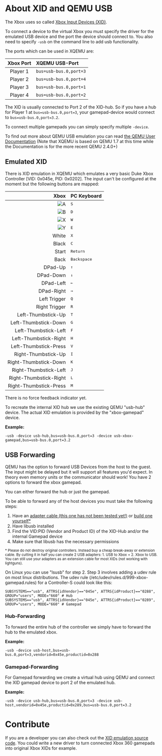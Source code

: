 # About XID and QEMU USB

The Xbox uses so called [Xbox Input Devices (XID)](http://xboxdevwiki.net/Xbox_Input_Devices).

To connect a device to the virtual Xbox you must specify the driver for the emulated USB device and the port the device should connect to.
You also need to specify `-usb` on the command line to add usb functionality.

The ports which can be used in XQEMU are:

| Xbox Port | XQEMU USB-Port         |
| :-------: | :--------------------- |
| Player 1  | `bus=usb-bus.0,port=3` |
| Player 2  | `bus=usb-bus.0,port=4` |
| Player 3  | `bus=usb-bus.0,port=1` |
| Player 4  | `bus=usb-bus.0,port=2` |

The XID is usually connected to Port 2 of the XID-hub.
So if you have a hub for Player 1 at `bus=usb-bus.0,port=3`, your gamepad-device would connect to `bus=usb-bus.0,port=3.2`.

To connect multiple gamepads you can simply specify multiple `-device`.

To find out more about QEMU USB emulation you can read [the QEMU User Documentation](http://qemu.weilnetz.de/qemu-doc.html#pcsys_005fusb) (Note that XQEMU is based on QEMU 1.7 at this time while the Documentation is for the more recent QEMU 2.4.0+)

## Emulated XID

There is XID emulation in XQEMU which emulates a very basic Duke Xbox Controller [VID: 0x045e, PID: 0x0202].
The input can't be configured at the moment but the following buttons are mapped:

| Xbox        | PC Keyboard     |
| ----------: | :-------------- |
| ![A](https://upload.wikimedia.org/wikipedia/commons/d/d2/Xbox_button_A.svg) | <kbd>S</kbd> |
| ![B](https://upload.wikimedia.org/wikipedia/commons/b/b8/Xbox_button_B.svg) | <kbd>D</kbd> |
| ![X](https://upload.wikimedia.org/wikipedia/commons/8/8c/Xbox_button_X.svg) | <kbd>W</kbd> |
| ![Y](https://upload.wikimedia.org/wikipedia/commons/d/df/Xbox_button_Y.svg) | <kbd>E</kbd> |
| White       | <kbd>X</kbd> |
| Black       | <kbd>C</kbd> |
| Start       | <kbd>Return</kbd> |
| Back        | <kbd>Backspace</kbd> |
| DPad-Up     | <kbd>&uarr;</kbd> |
| DPad-Down   | <kbd>&darr;</kbd> |
| DPad-Left   | <kbd>&larr;</kbd> |
| DPad-Right  | <kbd>&rarr;</kbd> |
| Left Trigger | <kbd>Q</kbd> |
| Right Trigger | <kbd>R</kbd> |
| Left-Thumbstick-Up | <kbd>T</kbd> |
| Left-Thumbstick-Down | <kbd>G</kbd> |
| Left-Thumbstick-Left | <kbd>F</kbd> |
| Left-Thumbstick-Right | <kbd>H</kbd> |
| Left-Thumbstick-Press | <kbd>V</kbd> |
| Right-Thumbstick-Up | <kbd>I</kbd> |
| Right-Thumbstick-Down | <kbd>K</kbd> |
| Right-Thumbstick-Left | <kbd>J</kbd> |
| Right-Thumbstick-Right | <kbd>L</kbd> |
| Right-Thumbstick-Press | <kbd>M</kbd> |

There is no force feedback indicator yet.

To recreate the internal XID hub we use the existing QEMU "usb-hub" device.
The actual XID emulation is provided by the "xbox-gamepad" device.

**Example:**
```
-usb -device usb-hub,bus=usb-bus.0,port=3 -device usb-xbox-gamepad,bus=usb-bus.0,port=3.2
```

## USB Forwarding

QEMU has the option to forward USB Devices from the host to the guest.
The input might be delayed but it will support all features you'd expect.
In theory even memory units or the communicator should work!
You have 2 options to forward the xbox gamepad.

You can either forward the hub or just the gamepad.

To be able to forward any of the host devices you must take the following steps:

1. Have an [adapter cable (this one has not been tested yet!)](http://www.amazon.com/XBOX-USB-Controller-Converter-Gamepad-Adapter/dp/B00CD0KFU0) or [build one yourself*](http://www.ocmodshop.com/how-to-use-an-xbox-controller-as-a-usb-pc-gamepad/3/)
2. Have libusb installed
3. Find the VID:PID (Vendor and Product ID) of the XID-Hub and/or the internal Gamepad device
4. Make sure that libusb has the necessary permissions

<sup>\* Please do not destroy original controllers. Instead buy a cheap break-away or extension cable. By cutting it in half you can create 2 USB adapters: 1. USB to Xbox + 2. Xbox to USB. You can still use your adapters as an extension cable for most XIDs (not working with lightguns).</sup>

On Linux you can use "lsusb" for step 2. Step 3 involves adding a udev rule on most linux distributions.
The udev rule (/etc/udev/rules.d/999-xbox-gamepad.rules) for a Controller-S could look like this:
```
SUBSYSTEMS=="usb", ATTRS{idVendor}=="045e", ATTRS{idProduct}=="0288", GROUP="users", MODE="660" # Hub
SUBSYSTEMS=="usb", ATTRS{idVendor}=="045e", ATTRS{idProduct}=="0289", GROUP="users", MODE="660" # Gamepad
```

### Hub-Forwarding

To forward the entire hub of the controller we simply have to forward the hub to the emulated xbox.

**Example:**
```
-usb -device usb-host,bus=usb-bus.0,port=3,vendorid=0x45e,productid=0x288
```

### Gamepad-Forwarding

For Gamepad forwarding we create a virtual hub using QEMU and connect the XID gamepad device to port 2 of the emulated hub.

**Example:**
```
-usb -device usb-hub,bus=usb-bus.0,port=3 -device usb-host,vendorid=0x45e,productid=0x289,bus=usb-bus.0,port=3.2
```

# Contribute

If you are a developer you can also check out the [XID emulation source code](../blob/xbox/hw/xbox/xid.c).
You could write a new driver to turn connected Xbox 360 gamepads into original Xbox XIDs for example.